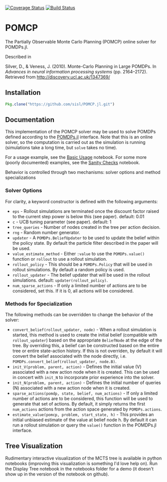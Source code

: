 [![Coverage Status](https://coveralls.io/repos/github/JuliaPOMDP/POMCP.jl/badge.svg?branch=master)](https://coveralls.io/github/JuliaPOMDP/POMCP.jl?branch=master)
[![Build Status](https://travis-ci.org/JuliaPOMDP/POMCP.jl.svg?branch=master)](https://travis-ci.org/JuliaPOMDP/POMCP.jl)

# POMCP

The Partially Observable Monte Carlo Planning (POMCP) online solver for POMDPs.jl.

Described in

Silver, D., & Veness, J. (2010). Monte-Carlo Planning in Large POMDPs. In *Advances in neural information processing systems* (pp. 2164–2172). Retrieved from http://discovery.ucl.ac.uk/1347369/

## Installation

```julia
Pkg.clone("https://github.com/sisl/POMCP.jl.git")
```

## Documentation

This implementation of the POMCP solver may be used to solve POMDPs defined according to the [POMDPs.jl](https://github.com/sisl/POMDPs.jl) interface. Note that this is an online solver, so the computation is carried out as the simulation is running (simulations take a long time, but `solve` takes no time).

For a usage example, see the [Basic Usage](https://github.com/sisl/POMCP.jl/blob/master/notebooks/Basic%20Usage.ipynb) notebook. For some more (poorly documented) examples, see the [Sanity Checks](https://github.com/sisl/POMCP.jl/blob/master/notebooks/Sanity%20Checks.ipynb) notebook.

Behavior is controlled through two mechanisms: solver options and method specializations

### Solver Options

For clarity, a keyword constructor is defined with the following arguments:

- `eps` - Rollout simulations are terminated once the discount factor raised to the current step power is below this (see paper). default: 0.01
- `c` - UCB tuning parameter (see paper). default: 1
- `tree_queries` - Number of nodes created in the tree per action decision.
- `rng` - Random number generator.
- `updater` - A `POMDPs.BeliefUpdater` to be used to update the belief within the policy state. By default the particle filter described in the paper will be used.
- `value_estimate_method` - Either `:value` to use the `POMDPs.value()` function or `rollout` to use a rollout simulation.
- `rollout_policy` - This should be a `POMDPs.Policy` that will be used in rollout simulations. By default a random policy is used.
- `rollout_updater` - The belief updater that will be used in the rollout simulations. default: `updater(rollout_policy)`.
- `num_sparse_actions` - If only a limited number of actions are to be considered, set this. If it is 0, all actions will be considered.

### Methods for Specialization

The following methods can be overridden to change the behavior of the solver:

- `convert_belief(rollout_updater, node)` - When a rollout simulation is started, this method is used to create the initial belief (compatible with `rollout_updater`) based on the appropriate `BeliefNode` at the edge of the tree. By overriding this, a belief can be constructed based on the entire tree or entire state-action history. If this is not overriden, by default it will convert the belief associated with the node directly, i.e. `POMDPs.convert_belief(rollout_updater, node.B)`.
- `init_V(problem, parent, action)` - Defines the initial value (V) associated with a new action node when it is created. This can be used in concert with `init_N` to incorporate prior experience into the solver.
- `init_N(problem, parent, action)` - Defines the initial number of queries (N) associated with a new action node when it is created.
- `sparse_actions(pomdp, state, belief, num_actions)` - If only a limited number of actions are to be considered, this function will be used to generate that set of actions. By default, it simply returns the first `num_actions` actions from the action space generated by `POMDPs.actions`.
- `estimate_value(pomcp, problem, start_state, h)` - This provides an initial unbiased estimate of the value at belief node h. By default it can run a rollout simulation or query the `value()` function in the POMDPs.jl interface. 

## Tree Visualization

Rudimentary interactive visualization of the MCTS tree is available in python notebooks (improving this visualization is something I'd love help on). Run the Display Tree notebook in the notebooks folder for a demo (it doesn't show up in the version of the notebook on github).
